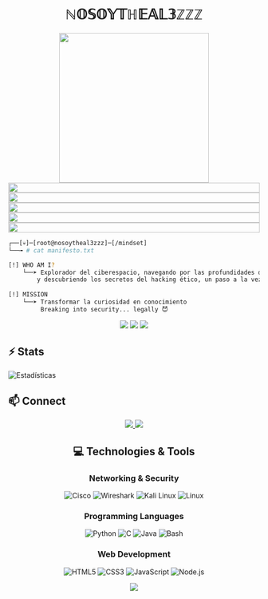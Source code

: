 <h1 align="center">
  <b>ℕ𝕆𝕊𝕆𝕐𝕋ℍ𝔼𝔸𝕃𝟛ℤℤℤ</b>
</h1>

<div align="center">
  <img src="https://media.giphy.com/media/l41lSxVZVzO1l4tDa/giphy.gif" width="300"/>
  <br>
  <!-- Opción 1: Línea glitch simple -->
  <img src="https://i.imgur.com/dBaSKWF.gif" height="20" width="100%">
  
  <!-- Opción 2: Línea con efecto de interferencia -->
  <img src="https://i.imgur.com/waxVImv.png" height="20" width="100%">
  
  <!-- Opción 3: Línea estática con ruido -->
  <img src="https://i.imgur.com/YCkC5PS.gif" height="20" width="100%">
  
  <!-- Opción 4: Línea con efecto de ondas -->
  <img src="https://i.imgur.com/WSWqboi.gif" height="20" width="100%">
  
  <!-- Opción 5: Línea con efecto pixelado -->
  <img src="https://i.imgur.com/lqJWDKt.gif" height="20" width="100%">
</div>

```bash
┌──[💀]─[root@nosoytheal3zzz]─[/mindset]
└──╼ # cat manifesto.txt

[!] WHO AM I?
    └──➤ Explorador del ciberespacio, navegando por las profundidades de las redes
        y descubriendo los secretos del hacking ético, un paso a la vez.
        
[!] MISSION
    └──➤ Transformar la curiosidad en conocimiento
         Breaking into security... legally 😈
```

<div align="center">
  <p>
    <img src="https://img.shields.io/badge/Redes-101010?style=for-the-badge&logo=cisco&logoColor=white"/>
    <img src="https://img.shields.io/badge/Ethical_Hacking-101010?style=for-the-badge&logo=kali-linux&logoColor=white"/>
    <img src="https://img.shields.io/badge/Networking-%23121011?style=for-the-badge"/>
  </p>
</div>

## ⚡ Stats
![Estadísticas](https://github-readme-stats.vercel.app/api?username=Nosoytheal3zzz&show_icons=true&theme=midnight-purple)

## 📫 Connect
<div align="center">
  <a href="TU_LINKEDIN">
    <img src="https://img.shields.io/badge/LinkedIn-101010?style=for-the-badge&logo=linkedin&logoColor=white"/>
  </a>
  <a href="mailto:TU_EMAIL">
    <img src="https://img.shields.io/badge/Email-101010?style=for-the-badge&logo=gmail&logoColor=white"/>
  </a>
</div>

<h2 align="center">💻 Technologies & Tools</h2>

<div align="center">
  
  ### Networking & Security
  ![Cisco](https://img.shields.io/badge/-Cisco-000000?style=flat&logo=cisco&logoColor=white)
  ![Wireshark](https://img.shields.io/badge/-Wireshark-1679A7?style=flat&logo=wireshark&logoColor=white)
  ![Kali Linux](https://img.shields.io/badge/-Kali%20Linux-557C94?style=flat&logo=kali-linux&logoColor=white)
  ![Linux](https://img.shields.io/badge/-Linux-FCC624?style=flat&logo=linux&logoColor=black)

  ### Programming Languages
  ![Python](https://img.shields.io/badge/-Python-3776AB?style=flat&logo=python&logoColor=white)
  ![C](https://img.shields.io/badge/-C-00599C?style=flat&logo=c&logoColor=white)
  ![Java](https://img.shields.io/badge/-Java-007396?style=flat&logo=java&logoColor=white)
  ![Bash](https://img.shields.io/badge/-Bash-4EAA25?style=flat&logo=gnu-bash&logoColor=white)
  
  ### Web Development
  ![HTML5](https://img.shields.io/badge/-HTML5-E34F26?style=flat&logo=html5&logoColor=white)
  ![CSS3](https://img.shields.io/badge/-CSS3-1572B6?style=flat&logo=css3&logoColor=white)
  ![JavaScript](https://img.shields.io/badge/-JavaScript-F7DF1E?style=flat&logo=javascript&logoColor=black)
  ![Node.js](https://img.shields.io/badge/-Node.js-339933?style=flat&logo=node.js&logoColor=white)
  
</div>

<div align="center">
  <img src="https://komarev.com/ghpvc/?username=Nosoytheal3zzz&style=for-the-badge&color=101010"/>
</div>
